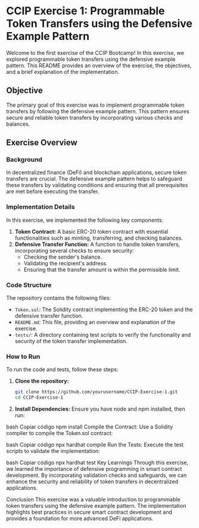 # CCIP Exercise 1: Programmable Token Transfers using the Defensive Example Pattern

Welcome to the first exercise of the CCIP Bootcamp! In this exercise, we explored programmable token transfers using the defensive example pattern. This README provides an overview of the exercise, the objectives, and a brief explanation of the implementation.

## Objective

The primary goal of this exercise was to implement programmable token transfers by following the defensive example pattern. This pattern ensures secure and reliable token transfers by incorporating various checks and balances.

## Exercise Overview

### Background

In decentralized finance (DeFi) and blockchain applications, secure token transfers are crucial. The defensive example pattern helps to safeguard these transfers by validating conditions and ensuring that all prerequisites are met before executing the transfer.

### Implementation Details

In this exercise, we implemented the following key components:

1. **Token Contract:** A basic ERC-20 token contract with essential functionalities such as minting, transferring, and checking balances.
2. **Defensive Transfer Function:** A function to handle token transfers, incorporating several checks to ensure security:
   - Checking the sender's balance.
   - Validating the recipient's address.
   - Ensuring that the transfer amount is within the permissible limit.

### Code Structure

The repository contains the following files:

- `Token.sol`: The Solidity contract implementing the ERC-20 token and the defensive transfer function.
- `README.md`: This file, providing an overview and explanation of the exercise.
- `tests/`: A directory containing test scripts to verify the functionality and security of the token transfer implementation.

### How to Run

To run the code and tests, follow these steps:

1. **Clone the repository:**
   ```bash
   git clone https://github.com/yourusername/CCIP-Exercise-1.git
   cd CCIP-Exercise-1

2. **Install Dependencies:**
Ensure you have node and npm installed, then run:

bash
Copiar código
npm install
Compile the Contract:
Use a Solidity compiler to compile the Token.sol contract:

bash
Copiar código
npx hardhat compile
Run the Tests:
Execute the test scripts to validate the implementation:

bash
Copiar código
npx hardhat test
Key Learnings
Through this exercise, we learned the importance of defensive programming in smart contract development. By incorporating validation checks and safeguards, we can enhance the security and reliability of token transfers in decentralized applications.

Conclusion
This exercise was a valuable introduction to programmable token transfers using the defensive example pattern. The implementation highlights best practices in secure smart contract development and provides a foundation for more advanced DeFi applications.
